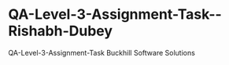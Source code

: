 # QA-Level-3-Assignment-Task--Rishabh-Dubey
 QA-Level-3-Assignment-Task Buckhill Software Solutions
